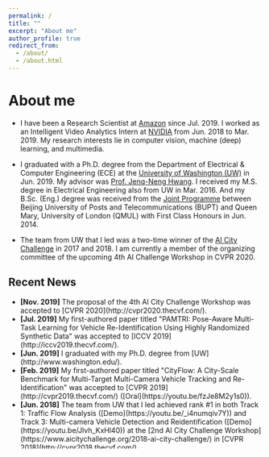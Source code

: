 ```yaml
---
permalink: /
title: ""
excerpt: "About me"
author_profile: true
redirect_from: 
  - /about/
  - /about.html
---
```

# <i class="fa fa-cog fa-spin fa-fw"></i> About me #

* I have been a Research Scientist at [Amazon](https://www.amazon.com/) since Jul. 2019. I worked as an Intelligent Video Analytics Intern at [NVIDIA](https://www.nvidia.com/en-us/) from Jun. 2018 to Mar. 2019. My research interests lie in computer vision, machine (deep) learning, and multimedia. 

* I graduated with a Ph.D. degree from the Department of Electrical & Computer Engineering (ECE) at the [University of Washington (UW)](http://www.washington.edu/) in Jun. 2019. My advisor was [Prof. Jenq-Neng Hwang](https://people.ece.uw.edu/hwang/). I received my M.S. degree in Electrical Engineering also from UW in Mar. 2016. And my B.Sc. (Eng.) degree was received from the [Joint Programme](http://www.eecs.qmul.ac.uk/study-abroad/joint-programme-bupt/) between Beijing University of Posts and Telecommunications (BUPT) and Queen Mary, University of London (QMUL) with First Class Honours in Jun. 2014. 

* The team from UW that I led was a two-time winner of the [AI City Challenge](https://www.aicitychallenge.org/) in 2017 and 2018. I am currently a member of the organizing committee of the upcoming 4th AI Challenge Workshop in CVPR 2020. 


## <i class="fa fa-fw fa-rss "></i> Recent News ##

<ul style="width: auto; height: 300px; overflow: auto">
  <li> <b>[Nov. 2019]</b> The proposal of the 4th AI City Challenge Workshop was accepted to [CVPR 2020](http://cvpr2020.thecvf.com/).</li>

  <li> <b>[Jul. 2019]</b> My first-authored paper titled "PAMTRI: Pose-Aware Multi-Task Learning for Vehicle Re-Identification Using Highly Randomized Synthetic Data" was accepted to [ICCV 2019](http://iccv2019.thecvf.com/).</li>

  <li> <b>[Jun. 2019]</b> I graduated with my Ph.D. degree from [UW](http://www.washington.edu/).</li>

  <li> <b>[Feb. 2019]</b> My first-authored paper titled "CityFlow: A City-Scale Benchmark for Multi-Target Multi-Camera Vehicle Tracking and Re-Identification" was accepted to [CVPR 2019](http://cvpr2019.thecvf.com/) ([Oral](https://youtu.be/fzJe8M2y1s0)).</li>

  <li> <b>[Jun. 2018]</b> The team from UW that I led achieved rank #1 in both Track 1: Traffic Flow Analysis ([Demo](https://youtu.be/_i4numqiv7Y)) and Track 3: Multi-camera Vehicle Detection and Reidentification ([Demo](https://youtu.be/Jlvh_KxHl40)) at the [2nd AI City Challenge Workshop](https://www.aicitychallenge.org/2018-ai-city-challenge/) in [CVPR 2018](http://cvpr2018.thecvf.com/).</li> 

  <li> <b>[Jun. 2018]</b> My first-authored paper titled "Joint Multi-View People Tracking and Pose Estimation for 3D Scene Reconstruction" was accepted to [ICME 2018](http://www.icme2018.org/) (Oral).</li> 

  <li> <b>[Aug. 2017]</b> The team from UW that I led was the winner of Track 2 (AI City Applications) at the 1st AI City Challenge Workshop in [SmartWorld 2017](http://cse.stfx.ca/~smartworld/2017/smartworld/index.php) ([Demo](https://youtu.be/QA0Iek4tR0k)).</li> 


  <li> <b>[May 2017]</b> Our journal paper titled "Online-Learning-Based Human Tracking Across Non-Overlapping Cameras" was accepted to [TCSVT](http://tcsvt.polito.it/).</li> 

  <li> <b>[Dec. 2016]</b> My first-authored paper titled "Camera Self-Calibration from Tracking of Moving Persons" won two Finalist Best Student Paper Awards at [ICPR 2016](https://iapr.org/archives/icpr2016/site.1.html).</li>

  <li> <b>[Mar. 2016]</b> I received my M.S. degree from [UW](http://www.washington.edu/).</li>

  <li> <b>[Jun. 2014]</b> My B.Sc. (Eng.) degree was received from the [Joint Programme](http://www.eecs.qmul.ac.uk/study-abroad/joint-programme-bupt/) between BUPT and QMUL with First Class Honours.</li>
</ul>


<script type="text/javascript" id="clstr_globe" src="//cdn.clustrmaps.com/globe.js?d=i6Cg2uwoVYtktTxLJzeGkQjg7ICgXupw_nf4-TfxTF4"></script>
